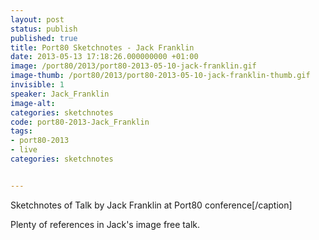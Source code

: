```yaml
---
layout: post
status: publish
published: true
title: Port80 Sketchnotes - Jack Franklin
date: 2013-05-13 17:18:26.000000000 +01:00
image: /port80/2013/port80-2013-05-10-jack-franklin.gif
image-thumb: /port80/2013/port80-2013-05-10-jack-franklin-thumb.gif
invisible: 1
speaker: Jack_Franklin
image-alt: 
categories: sketchnotes
code: port80-2013-Jack_Franklin  
tags:
- port80-2013
- live
categories: sketchnotes


---
```


Sketchnotes of Talk by Jack Franklin at Port80 conference[/caption]

Plenty of references in Jack's image free talk.
